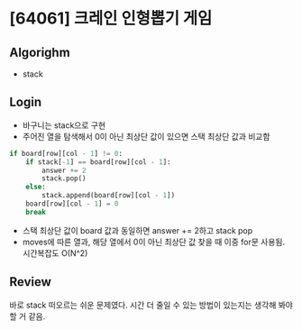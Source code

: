 # [64061] 크레인 인형뽑기 게임
## Algorighm
- stack
## Login
- 바구니는 stack으로 구현
- 주어진 열을 탐색해서 0이 아닌 최상단 값이 있으면 스택 최상단 값과 비교함
```python
if board[row][col - 1] != 0:
    if stack[-1] == board[row][col - 1]:
        answer += 2
        stack.pop()
    else:
        stack.append(board[row][col - 1])
    board[row][col - 1] = 0
    break
```
- 스택 최상단 값이 board 값과 동일하면 answer += 2하고 stack pop
- moves에 따른 열과, 해당 열에서 0이 아닌 최상단 값 찾을 때 이중 for문 사용됨. 시간복잡도 O(N^2)

## Review
바로 stack 떠오르는 쉬운 문제였다. 시간 더 줄일 수 있는 방법이 있는지는 생각해 봐야할 거 같음.
